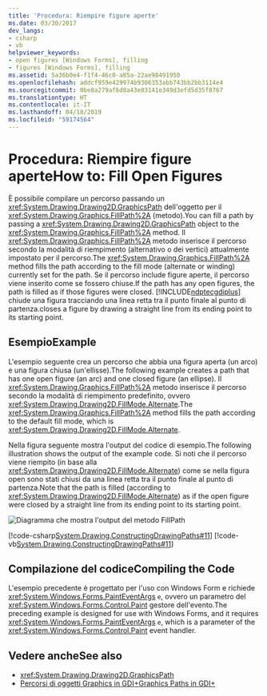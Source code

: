 ```yaml
---
title: 'Procedura: Riempire figure aperte'
ms.date: 03/30/2017
dev_langs:
- csharp
- vb
helpviewer_keywords:
- open figures [Windows Forms], filling
- figures [Windows Forms], filling
ms.assetid: 5a36b0e4-f1f4-46c0-a85a-22ae98491950
ms.openlocfilehash: addcf959e429974b9306353abb743bb2bb3114e4
ms.sourcegitcommit: 0be8a279af6d8a43e03141e349d3efd5d35f8767
ms.translationtype: HT
ms.contentlocale: it-IT
ms.lasthandoff: 04/18/2019
ms.locfileid: "59174564"
---
```

# <a name="how-to-fill-open-figures"></a><span data-ttu-id="ddbfc-102">Procedura: Riempire figure aperte</span><span class="sxs-lookup"><span data-stu-id="ddbfc-102">How to: Fill Open Figures</span></span>
<span data-ttu-id="ddbfc-103">È possibile compilare un percorso passando un <xref:System.Drawing.Drawing2D.GraphicsPath> dell'oggetto per il <xref:System.Drawing.Graphics.FillPath%2A> (metodo).</span><span class="sxs-lookup"><span data-stu-id="ddbfc-103">You can fill a path by passing a <xref:System.Drawing.Drawing2D.GraphicsPath> object to the <xref:System.Drawing.Graphics.FillPath%2A> method.</span></span> <span data-ttu-id="ddbfc-104">Il <xref:System.Drawing.Graphics.FillPath%2A> metodo inserisce il percorso secondo la modalità di riempimento (alternativo o dei vertici) attualmente impostato per il percorso.</span><span class="sxs-lookup"><span data-stu-id="ddbfc-104">The <xref:System.Drawing.Graphics.FillPath%2A> method fills the path according to the fill mode (alternate or winding) currently set for the path.</span></span> <span data-ttu-id="ddbfc-105">Se il percorso include figure aperte, il percorso viene inserito come se fossero chiuse.</span><span class="sxs-lookup"><span data-stu-id="ddbfc-105">If the path has any open figures, the path is filled as if those figures were closed.</span></span> [!INCLUDE[ndptecgdiplus](../../../../includes/ndptecgdiplus-md.md)] <span data-ttu-id="ddbfc-106">chiude una figura tracciando una linea retta tra il punto finale al punto di partenza.</span><span class="sxs-lookup"><span data-stu-id="ddbfc-106">closes a figure by drawing a straight line from its ending point to its starting point.</span></span>  
  
## <a name="example"></a><span data-ttu-id="ddbfc-107">Esempio</span><span class="sxs-lookup"><span data-stu-id="ddbfc-107">Example</span></span>  
 <span data-ttu-id="ddbfc-108">L'esempio seguente crea un percorso che abbia una figura aperta (un arco) e una figura chiusa (un'ellisse).</span><span class="sxs-lookup"><span data-stu-id="ddbfc-108">The following example creates a path that has one open figure (an arc) and one closed figure (an ellipse).</span></span> <span data-ttu-id="ddbfc-109">Il <xref:System.Drawing.Graphics.FillPath%2A> metodo inserisce il percorso secondo la modalità di riempimento predefinito, ovvero <xref:System.Drawing.Drawing2D.FillMode.Alternate>.</span><span class="sxs-lookup"><span data-stu-id="ddbfc-109">The <xref:System.Drawing.Graphics.FillPath%2A> method fills the path according to the default fill mode, which is <xref:System.Drawing.Drawing2D.FillMode.Alternate>.</span></span>  
  
 <span data-ttu-id="ddbfc-110">Nella figura seguente mostra l'output del codice di esempio.</span><span class="sxs-lookup"><span data-stu-id="ddbfc-110">The following illustration shows the output of the example code.</span></span> <span data-ttu-id="ddbfc-111">Si noti che il percorso viene riempito (in base alla <xref:System.Drawing.Drawing2D.FillMode.Alternate>) come se nella figura open sono stati chiusi da una linea retta tra il punto finale al punto di partenza.</span><span class="sxs-lookup"><span data-stu-id="ddbfc-111">Note that the path is filled (according to <xref:System.Drawing.Drawing2D.FillMode.Alternate>) as if the open figure were closed by a straight line from its ending point to its starting point.</span></span>  
  
 ![Diagramma che mostra l'output del metodo FillPath](./media/how-to-fill-open-figures/fill-path-alternate-mode.png)  
  
 [!code-csharp[System.Drawing.ConstructingDrawingPaths#11](~/samples/snippets/csharp/VS_Snippets_Winforms/System.Drawing.ConstructingDrawingPaths/CS/Class1.cs#11)]
 [!code-vb[System.Drawing.ConstructingDrawingPaths#11](~/samples/snippets/visualbasic/VS_Snippets_Winforms/System.Drawing.ConstructingDrawingPaths/VB/Class1.vb#11)]  
  
## <a name="compiling-the-code"></a><span data-ttu-id="ddbfc-113">Compilazione del codice</span><span class="sxs-lookup"><span data-stu-id="ddbfc-113">Compiling the Code</span></span>  
 <span data-ttu-id="ddbfc-114">L'esempio precedente è progettato per l'uso con Windows Form e richiede <xref:System.Windows.Forms.PaintEventArgs> `e`, ovvero un parametro del <xref:System.Windows.Forms.Control.Paint> gestore dell'evento.</span><span class="sxs-lookup"><span data-stu-id="ddbfc-114">The preceding example is designed for use with Windows Forms, and it requires <xref:System.Windows.Forms.PaintEventArgs> `e`, which is a parameter of the <xref:System.Windows.Forms.Control.Paint> event handler.</span></span>  
  
## <a name="see-also"></a><span data-ttu-id="ddbfc-115">Vedere anche</span><span class="sxs-lookup"><span data-stu-id="ddbfc-115">See also</span></span>

- <xref:System.Drawing.Drawing2D.GraphicsPath>
- [<span data-ttu-id="ddbfc-116">Percorsi di oggetti Graphics in GDI+</span><span class="sxs-lookup"><span data-stu-id="ddbfc-116">Graphics Paths in GDI+</span></span>](graphics-paths-in-gdi.md)
